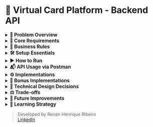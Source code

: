 # 🎫 Virtual Card Platform - Backend API

<details>
  <summary><strong><span style="font-size: 1.1em;">
    💼 Problem Overview
  </span></strong></summary>

  <br>

  You are tasked with building the backend API for a **Virtual Card Platform**. Users should be able to:
  
  - Create virtual cards
  - Add funds (top-up)
  - Spend funds from the cards
  
  The system must guarantee **data consistency**, **prevent overspending**, and remain **robust under concurrent usage**.
  
  ---

</details>

<details>
  <summary><strong><span style="font-size: 1.1em;">
    🧱 Core Requirements
  </span></strong></summary>

  ##### 🏛️ Entity

  - 💳 Card 

    The Card entity represents a virtual card created by a user within the platform. It holds key information required for performing financial transactions, such as the available balance and operational status.
    
    - `id: UUID`
    - `cardholderName: String`
    - `balance: BigDecimal`
    - `createdAt: Timestamp`
  
  - 💸 Transaction

    The Transaction entity represents a financial operation executed on a virtual card. It stores information about the transaction type, amount, and the moment it occurred. Every transaction is linked to a specific card.
    
    - `id: UUID`
    - `cardId: UUID` (foreign key)
    - `type: ENUM { SPEND, TOPUP }`
    - `amount: BigDecimal`
    - `createdAt: Timestamp`

  ##### 🔌 API Endpoints
  
  - `POST /cards`
  
    - Creates a new virtual card.
    
    ```json
    {
      "cardholderName": "Alice",
      "initialBalance": 100.00
    }
    ```
  
  - `POST /cards/{id}/spend`
   
    - Returns `400 Bad Request` if balance is insufficient.
    - Must prevent double-spending via race condition handling.
    
    ```json
    {
      "amount": 30.00,
      "requestId": "UUID"
    }
    ```
  
  - `POST /cards/{id}/topup`
  
    - Adds funds to an existing card.
    
    ```json
    {
      "amount": 50.00,
      "requestId": "UUID"
    }
    ```
  
  - `GET /cards/{id}`
  
    - Retrieves card details including current balance.
    
  - `GET /cards/{id}/transactions`
    
    - Returns the full transaction history for a card.
    
  ---

</details>

<details>
  <summary><strong><span style="font-size: 1.1em;">
    📝 Business Rules
  </span></strong></summary>

  <br>

  - A card's balance **can never go below zero**
  - Transactions must ensure **atomicity and consistency** (e.g., no double spend)
  - Spending from **non-existent or deleted cards** is forbidden
  - Transactions are blocked if the card is `BLOCKED`
  - Cards must exist; otherwise, return `404 Not Found`
  - A card can have a **maximum of 5 SPEND transactions per minute**
  - Duplicate transactions are avoided by checking amount and timestamp within a configurable time window
  
  ---

</details>

<details>
  <summary><strong><span style="font-size: 1.1em;">
    🛠️ Setup Essentials
  </span></strong></summary>

  <br>

  - **Java 17** – Required language version
  - **Maven 3.8** – Dependency management and build tool
  - **Default port: 8080**

---

</details>


<details>
  <summary><strong><span style="font-size: 1.1em;">
    ▶️ How to Run
  </span></strong></summary>

  <br>

  ```bash
    mvn spring-boot:run
  ```

  > 📌 That's it! No additional configuration is needed. All dependencies are resolved via Maven.
  > 
  > 🚀 The application runs with:
  > - In-memory H2 database initialized via Flyway
  > - In-memory cache for improved performance and reduced database load

---

</details>

<details>
  <summary><strong><span style="font-size: 1.1em;">
    📬 API Usage via Postman
  </span></strong></summary>

  <br>

  This project includes a complete [Postman collection](https://github.com/rhribeiro25/virtual-card-platform/blob/main/src/main/resources/static/docs/virtual-card-platform.postman_collection.json) to help test and explore the API.
  
  1. Import the collection into Postman  
  2. Run the application using:
  3. Execute the requests in the following order:

  ###### 💳 `POST /cards` – Create a Virtual Card
  
  ![Create Card Screenshot](src/main/resources/static/docs/images/create-card.png)

  ###### 💸 `POST /cards/{id}/topup` – Add Funds to a Card
  
  ![Top-Up Screenshot](src/main/resources/static/docs/images/topup-card.png)

  ###### 💸  `POST /cards/{id}/spend` – Spend from the Card
  
  ![Spend Screenshot](src/main/resources/static/docs/images/spend-card.png)
  
  ###### 🔍 `GET /cards/{id}` – Retrieve Card Details
  
  ![Get Card Screenshot](src/main/resources/static/docs/images/get-card-details.png)
  
  ###### 📜 `GET /cards/{id}/transactions` – List Transactions
  
  ![Transaction History Screenshot](src/main/resources/static/docs/images/get-transactions-page.png)

---

</details> 

<details>
  <summary><strong><span style="font-size: 1.1em;">
    ⚙ Implementations
  </span></strong></summary>

  <br>

  - In-memory **H2 database** with versioning via **Flyway**

  - **Spring Data JPA**

  - In-memory **cache** using `@Cacheable` and `@CacheEvict`

  - 100% **test coverage** (unit and integration) with **JUnit + Mockito**

  - Transaction safety using `@Transactional` and **optimistic locking** via `@Version`

  - Proper layering: `Controller → Service (UseCase) → Repository`

  - Use of **DTOs**, **MapStruct-like mappers**, and REST best practices (HTTP 200, 201, 400, 404, 409, 500)

  - Design patterns:
      - **Template Method** for transaction execution
      - **Facade** via `CardUsecase` to encapsulate logic
      - **Builder** for creating immutable entities

  - **Jacoco** test coverage report published via GitHub Pages:

    👉 [Test Coverage Report](https://rhribeiro25.github.io/virtual-card-platform)

  - **Swagger UI** available for REST API exploration:

    👉 [Swagger Interface (localhost)](http://localhost:8080/swagger-ui.html)

  - **Postman Collection** for manual testing:

    👉 [Access the file](https://github.com/rhribeiro25/virtual-card-platform/blob/main/src/main/resources/static/docs/virtual-card-platform.postman_collection.json)

  - H2 database accessible during execution:

    👉 [H2 Console](http://localhost:8080/h2-console)
  > JDBC URL: `jdbc:h2:mem:virtual_card_platform`\
  > User: `sa` | Password: `123456`

---

</details>

<details>
  <summary><strong><span style="font-size: 1.1em;">
    🌟 Bonus Implementations
  </span></strong></summary>

  <br>

  - Pagination support in transaction history
  - Card status (`ACTIVE`, `BLOCKED`) with enforcement
  - Version field (`@Version`) to enable optimistic concurrency
  - Rate limiting: max 5 `SPEND` transactions/minute/card
  - Swagger API documentation
  - Caching to avoid repeated queries
  - CI pipeline with **GitHub Actions** (build, test, Jacoco publish)
  - **Flyway** DB versioning for environment consistency
  - Request ID Validation – I added validation using requestId in transactions to make sure the same transaction isn't processed more than once, even in case of network issues or retries.
  - Cache First Strategy – Now the system checks the cache first, and only goes to the database if the data isn’t there. That helps improve performance and reduce unnecessary DB hits.
  - Global Exception Handler Improvements – I standardized internal error messages and improved how I handle exceptions, organizing everything through BusinessException to keep things clean and centralized.
  - Transactional Rollback – I applied @Transactional(rollbackFor = BusinessException.class) to ensure that if anything goes wrong in a business rule, all operations inside the process are rolled back, even those inside a Template Method flow.
  - Custom Validation per Transaction Type – I made validations customizable using a supports() method, so each one is only applied to the right type of transaction. It makes the system more flexible and easier to maintain.

---

</details>

<details>
  <summary><strong><span style="font-size: 1.1em;">
    🧠 Technical Design Decisions
  </span></strong></summary>

### `Transaction` linked directly to `Card` entity:

Using a rich domain model with full `Card` object instead of just `cardId` enables:

- Referential integrity and cascaded validations
- Easy access to card status and metadata
- Easier extension for rules based on card state

> This design improves expressiveness and consistency without violating business constraints.

---

</details>

<details>
  <summary><strong><span style="font-size: 1.1em;">
    ⚖ Trade-offs
  </span></strong></summary>

- Security (e.g., JWT) not implemented to focus on core logic
- H2 in-memory DB used for speed and ease of local testing

---

</details>


<details>
  <summary><strong><span style="font-size: 1.1em;">
    🚀 Future Improvements
  </span></strong></summary>

- JWT authentication via Spring Security
- Redis cache for horizontal scalability
- PostgreSQL + Docker Compose setup
- Kafka for event-driven architecture
- API Gateway and circuit breakers
- Cloud deployment with monitoring and alerting
- Observability with structured logs and tracing support (ELK, OpenTelemetry, Grafana-ready)

---

</details>

<details>
  <summary><strong><span style="font-size: 1.1em;">
    📙 Learning Strategy
  </span></strong></summary>

- Practical development with hands-on debugging
- Official documentation as a primary reference
- Courses and online resources for frameworks and architecture

---

</details>

> Developed by Renan Henrique Ribeiro\
> [LinkedIn](https://www.linkedin.com/in/rhribeiro25)

